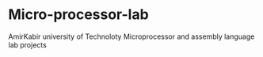 # Micro-processor-lab

AmirKabir university of Technoloty Microprocessor and assembly language lab projects
